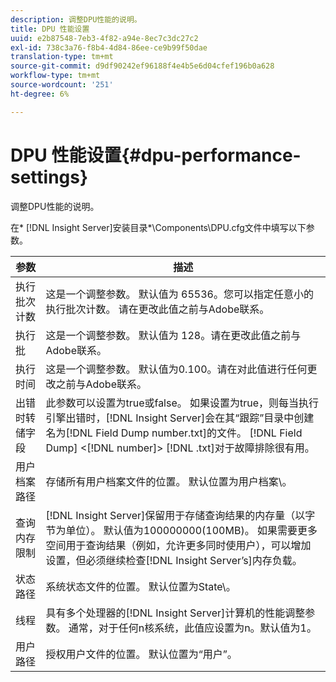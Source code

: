 ```yaml
---
description: 调整DPU性能的说明。
title: DPU 性能设置
uuid: e2b87548-7eb3-4f82-a94e-8ec7c3dc27c2
exl-id: 738c3a76-f8b4-4d84-86ee-ce9b99f50dae
translation-type: tm+mt
source-git-commit: d9df90242ef96188f4e4b5e6d04cfef196b0a628
workflow-type: tm+mt
source-wordcount: '251'
ht-degree: 6%

---
```


# DPU 性能设置{#dpu-performance-settings}

调整DPU性能的说明。

在* [!DNL Insight Server]安装目录*\Components\DPU.cfg文件中填写以下参数。

| 参数 | 描述 |
|---|---|
| 执行批次计数 | 这是一个调整参数。 默认值为 65536。您可以指定任意小的执行批次计数。 请在更改此值之前与Adobe联系。 |
| 执行批 | 这是一个调整参数。 默认值为 128。请在更改此值之前与Adobe联系。 |
| 执行时间 | 这是一个调整参数。 默认值为0.100。请在对此值进行任何更改之前与Adobe联系。 |
| 出错时转储字段 | 此参数可以设置为true或false。 如果设置为true，则每当执行引擎出错时，[!DNL Insight Server]会在其“跟踪”目录中创建名为[!DNL Field Dump number.txt]的文件。 [!DNL Field Dump] &lt;[!DNL number]> [!DNL .txt]对于故障排除很有用。 |
| 用户档案路径 | 存储所有用户档案文件的位置。 默认位置为用户档案\。 |
| 查询内存限制 | [!DNL Insight Server]保留用于存储查询结果的内存量（以字节为单位）。 默认值为100000000(100MB)。 如果需要更多空间用于查询结果（例如，允许更多同时使用户），可以增加设置，但必须继续检查[!DNL Insight Server’s]内存负载。 |
| 状态路径 | 系统状态文件的位置。 默认位置为State\。 |
| 线程 | 具有多个处理器的[!DNL Insight Server]计算机的性能调整参数。 通常，对于任何n核系统，此值应设置为n。默认值为1。 |
| 用户路径 | 授权用户文件的位置。 默认位置为“用户”。 |
